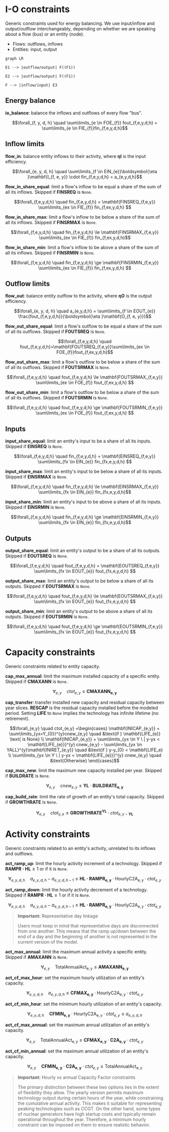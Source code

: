 # I-O constraints

Generic constraints used for energy balancing. We use input/inflow and output/outflow interchangeably, depending on whether we are speaking about a flow (bus) or an entity (node).

- Flows: outflows, inflows
- Entities: input, output

```mermaid
graph LR

E1 --> |outflow/output| F((F1))

E2 --> |outflow/output| F((F1))

F --> |inflow/input| E3
```

## Energy balance

**io_balance**: balance the inflows and outflows of every flow "bus".

$$\forall_{f, y, d, h} \quad \sum\limits_{e \in FOE_{f}} fout_{f,e,y,d,h} = \sum\limits_{e \in FIE_{f}}fin_{f,e,y,d,h}$$

## Inflow limits

**flow_in**: balance entity inflows to their activity, where $\boldsymbol{\eta }\mathbf{I}$  is the input efficiency.

$$\forall_{e, y, d, h} \quad \sum\limits_{f \in EIN_{e}}\boldsymbol{\eta }\mathbf{I_{f, e, y}} \cdot fin_{f,e,y,d,h} = a_{e,y,d,h}$$

**flow_in_share_equal**: limit a flow's inflow to be equal a share of the sum of all its inflows. Skipped if $\mathbf{FINSREQ}$ is `None`.

$$\forall_{f,e,y,d,h} \quad fin_{f,e,y,d,h} = \mathbf{FINSREQ_{f,e,y}} \sum\limits_{ex \in FIE_{f}} fin_{f,ex,y,d,h} $$

**flow_in_share_max**: limit a flow's inflow to be below a share of the sum of all its inflows. Skipped if $\mathbf{FINSRMAX}$ is `None`.

$$\forall_{f,e,y,d,h} \quad fin_{f,e,y,d,h} \le \mathbf{FINSRMAX_{f,e,y}} \sum\limits_{ex \in FIE_{f}} fin_{f,ex,y,d,h}$$

**flow_in_share_min**: limit a flow's inflow to be above a share of the sum of all its inflows. Skipped if $\mathbf{FINSRMIN}$ is `None`.

$$\forall_{f,e,y,d,h} \quad fin_{f,e,y,d,h} \ge \mathbf{FINSRMIN_{f,e,y}} \sum\limits_{ex \in FIE_{f}} fin_{f,ex,y,d,h} $$

## Outflow limits

**flow_out**: balance entity outflow to the activity, where $\boldsymbol{\eta }\mathbf{O}$  is the output efficiency.

$$\forall_{e, y, d, h} \quad a_{e,y,d,h} = \sum\limits_{f \in EOUT_{e}} \frac{fout_{f,e,y,d,h}}{\boldsymbol{\eta }\mathbf{O_{f, e, y}}}$$

**flow_out_share_equal**: limit a flow's outflow to be equal a share of the sum of all its outflows. Skipped if $\mathbf{FOUTSREQ}$ is `None`.

$$\forall_{f,e,y,d,h} \quad fout_{f,e,y,d,h}=\mathbf{FOUTSREQ_{f,e,y}}\sum\limits_{ex \in FOE_{f}}fout_{f,ex,y,d,h}$$

**flow_out_share_max**: limit a flow's outflow to be below a share of the sum of all its outflows. Skipped if $\mathbf{FOUTSRMAX}$ is `None`.

$$\forall_{f,e,y,d,h} \quad fout_{f,e,y,d,h} \le \mathbf{FOUTSRMAX_{f,e,y}} \sum\limits_{ex \in FOE_{f}} fout_{f,ex,y,d,h} $$

**flow_out_share_min**: limit a flow's outflow to be below a share of the sum of all its outflows. Skipped if $\mathbf{FOUTSRMIN}$ is `None`.

$$\forall_{f,e,y,d,h} \quad fout_{f,e,y,d,h} \ge \mathbf{FOUTSRMIN_{f,e,y}} \sum\limits_{ex \in FOE_{f}} fout_{f,ex,y,d,h} $$

## Inputs

**input_share_equal**: limit an entity's input to be a share of all its inputs. Skipped if $\mathbf{EINSREQ}$ is `None`.

$$\forall_{f,e,y,d,h} \quad fin_{f,e,y,d,h} = \mathbf{EINSREQ_{f,e,y}} \sum\limits_{fx \in EIN_{e}} fin_{fx,e,y,d,h} $$

**input_share_max**: limit an entity's input to be below a share of all its inputs. Skipped if $\mathbf{EINSRMAX}$ is `None`.

$$\forall_{f,e,y,d,h} \quad fin_{f,e,y,d,h} \le \mathbf{EINSRMAX_{f,e,y}} \sum\limits_{fx \in EIN_{e}} fin_{fx,e,y,d,h}$$

**input_share_min**: limit an entity's input to be above a share of all its inputs. Skipped if $\mathbf{EINSRMIN}$ is `None`.

$$\forall_{f,e,y,d,h} \quad fin_{f,e,y,d,h} \ge \mathbf{EINSRMIN_{f,e,y}} \sum\limits_{fx \in EIN_{e}} fin_{fx,e,y,d,h}$$

## Outputs

**output_share_equal**: limit an entity's output to be a share of all its outputs. Skipped if $\mathbf{EOUTSREQ}$ is `None`.

$$\forall_{f,e,y,d,h} \quad fout_{f,e,y,d,h} = \mathbf{EOUTSREQ_{f,e,y}} \sum\limits_{fx \in EOUT_{e}} fout_{fx,e,y,d,h} $$

**output_share_max**: limit an entity's output to be below a share of all its outputs. Skipped if $\mathbf{EOUTSRMAX}$ is `None`.

$$\forall_{f,e,y,d,h} \quad fout_{f,e,y,d,h} \le \mathbf{EOUTSRMAX_{f,e,y}} \sum\limits_{fx \in EOUT_{e}} fout_{fx,e,y,d,h} $$

**output_share_min**: limit an entity's output to be above a share of all its outputs. Skipped if $\mathbf{EOUTSRMIN}$ is `None`.

$$\forall_{f,e,y,d,h} \quad fout_{f,e,y,d,h} \ge \mathbf{EOUTSRMIN_{f,e,y}} \sum\limits_{fx \in EOUT_{e}} fout_{fx,e,y,d,h} $$

# Capacity constraints

Generic constraints related to entity capacity.

**cap_max_annual**: limit the maximum installed capacity of a specific entity. Skipped if $\mathbf{CMAXANN}$ is `None`.

$$\forall_{e,y} \quad ctot_{e,y} \le \mathbf{CMAXANN_{e,y}}$$

**cap_transfer**: transfer installed new capacity and residual capacity between year slices. $\mathbf{RESCAP}$ is the residual capacity installed before the modeled period. Setting $\mathbf{LIFE}$ to `None` implies the technology has infinite lifetime (no retirement).

$$\forall_{e,y} \quad ctot_{e,y} =\begin{cases}
\mathbf{INICAP_{e,y}} + \sum\limits_{yx=Y_{0}}^{y}cnew_{e,y} \quad &\text{if } \mathbf{LIFE_{e}} \text{ is None} \\
\mathbf{INICAP_{e,y}} + \sum\limits_{yx \in Y \ | y-yx < \mathbf{LIFE_{e}}}^{y} cnew_{e,y} - \sum\limits_{yx \in YALL}^{y}\mathbf{INIRET_{e,y}} \quad &\text{if } y-y_{0} < \mathbf{LIFE_e} \\
\sum\limits_{yx \in Y \ | y-yx < \mathbf{LIFE_{e}}}^{y} cnew_{e,y} \quad &\text{Otherwise}
\end{cases}$$

**cap_max_new**: limit the maximum new capacity installed per year. Skipped if $\mathbf{BUILDRATE}$ is `None`.

$$\forall_{e,y} \quad cnew_{e,y} \le \mathbf{YL}\cdot \mathbf{BUILDRATE_{e,y}}$$

**cap_build_rate**: limit the rate of growth of an entity's total capacity. Skipped if $\mathbf{GROWTHRATE}$ is `None`.

$$\forall_{e,y} \quad ctot_{y,e} \le \mathbf{GROWTHRATE^{YL}} \cdot ctot_{e,y-\mathbf{YL}}$$

# Activity constraints

Generic constraints related to an entity's activity, unrelated to its inflows and outflows.

**act_ramp_up**: limit the hourly activity increment of a technology. Skipped if $\mathbf{RAMPR \cdot HL} \ge 1$ or if it is `None`.

$$\forall_{e,y,d,h} \quad a_{e,y,d,h}-a_{e,y,d,h-1} \le \mathbf{HL \cdot RAMPR_{e,y}} \cdot \mathrm{HourlyC2A_{e,y}} \cdot ctot_{e,y}$$

**act_ramp_down**: limit the hourly activity decrement of a technology. Skipped if $\mathbf{RAMPR \cdot HL} \ge 1$ or if it is `None`.

$$\forall_{e,y,d,h} \quad a_{e,y,d,h}-a_{e,y,d,h-1} \le \mathbf{HL \cdot RAMPR_{e,y}} \cdot \mathrm{HourlyC2A_{e,y}} \cdot ctot_{e,y}$$

>**Important:** Representative day linkage
>
>Users must keep in mind that representative days are disconnected from one another. This means that the ramp up/down between the end of a day and the beginning of another is not represented in the current version of the model.

**act_max_annual**: limit the maximum annual activity a specific entity. Skipped if $\mathbf{AMAXANN}$ is `None`.

$$\forall_{e,y} \quad \mathrm{TotalAnnualAct_{e,y}} \le \mathbf{AMAXANN_{e,y}}$$

**act_cf_max_hour**: set the maximum hourly utilization of an entity's capacity.

$$\forall_{e,y,d,h} \quad a_{e,y,d,h} \le \mathbf{CFMAX_{e,y}} \cdot \mathrm{HourlyC2A_{e,y}} \cdot ctot_{e,y}$$

**act_cf_min_hour**: set the minimum hourly utilization of an entity's capacity.

$$\forall_{e,y,d,h} \quad \mathbf{CFMIN_{e,y}} \cdot \mathrm{HourlyC2A_{e,y}} \cdot ctot_{e,y} \le a_{e,y,d,h}$$

**act_cf_max_annual**: set the maximum annual utilization of an entity's capacity.

$$\forall_{e,y} \quad \mathrm{TotalAnnualAct_{e,y}} \le \mathbf{CFMAX_{e,y}} \cdot \mathbf{C2A_{e,y}} \cdot ctot_{e,y}$$

**act_cf_min_annual**: set the maximum annual utilization of an entity's capacity.

$$\forall_{e,y} \quad \mathbf{CFMIN_{e,y}} \cdot \mathbf{C2A_{e,y}} \cdot ctot_{e,y} \le \mathrm{TotalAnnualAct_{e,y}}$$

>**Important:** Hourly vs annual Capacity Factor constraints
>
>The primary distinction between these two options lies in the extent of flexibility they allow. The yearly version permits maximum technology output during certain hours of the year, while constraining the cumulative annual activity. This makes it suitable for representing peaking technologies such as CCGT. On the other hand, some types of nuclear generators have high startup costs and typically remain operational throughout the year. Therefore, a minimum hourly constraint can be imposed on them to ensure realistic behavior.


